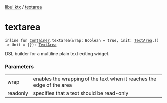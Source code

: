 [libui.ktx](README.md) / [textarea](textarea.md)

# textarea

`inline fun `[`Container`](-container/README.md)`.textarea(wrap: Boolean = true, init: `[`TextArea`](-text-area/README.md)`.() -> Unit = {}): `[`TextArea`](-text-area/README.md)

DSL builder for a multiline plain text editing widget.

### Parameters

| | |
|---|---|
| wrap | enables the wrapping of the text when it reaches the edge of the area |
| readonly | specifies that a text should be read-only |
